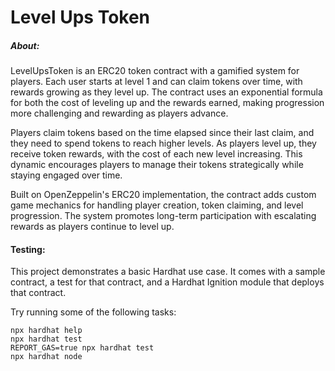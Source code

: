 # Level Ups Token


##### About: 

LevelUpsToken is an ERC20 token contract with a gamified system for players. Each user starts at level 1 and can claim tokens over time, with rewards growing as they level up. The contract uses an exponential formula for both the cost of leveling up and the rewards earned, making progression more challenging and rewarding as players advance.

Players claim tokens based on the time elapsed since their last claim, and they need to spend tokens to reach higher levels. As players level up, they receive token rewards, with the cost of each new level increasing. This dynamic encourages players to manage their tokens strategically while staying engaged over time.

Built on OpenZeppelin's ERC20 implementation, the contract adds custom game mechanics for handling player creation, token claiming, and level progression. The system promotes long-term participation with escalating rewards as players continue to level up.

 #### Testing:

This project demonstrates a basic Hardhat use case. It comes with a sample contract, a test for that contract, and a Hardhat Ignition module that deploys that contract.

Try running some of the following tasks:

```shell
npx hardhat help
npx hardhat test
REPORT_GAS=true npx hardhat test
npx hardhat node
```
